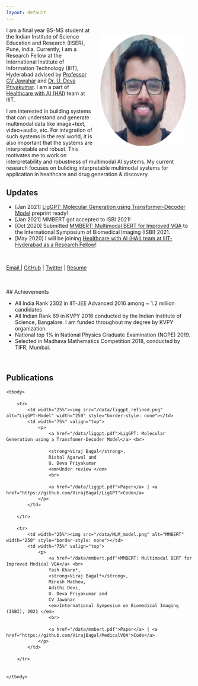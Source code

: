 ```yaml
---
layout: default
---
```

<img style="float:right;padding:20px;"
src="/data/viraj_circle.png" alt="profile picture" width="230" height="300">

<!-- <img style="width=305px;height=435px;float:right;padding:20px;"
src="/image/personal-photo.jpg" alt="profile picture" width="230" height="300"> -->

I am a final year BS-MS student at the Indian Institute of Science Education and Research (IISER), Pune, India. Currently, 
I am a Research Fellow at the International Institute of Information Technology (IIIT), Hyderabad advised by
[Professor CV Jawahar](https://faculty.iiit.ac.in/~jawahar/) and [Dr. U. Deva Priyakumar](http://devalab.org/).
I am a part of [Healthcare with AI (HAI)](https://blogs.iiit.ac.in/hai/) team at IIIT.


I am interested in building systems that can understand and generate multimodal data like image+text, video+audio, etc.
For integration of such systems in the real world, it is also important that the systems are interpretable and robust.
This motivates me to work on interpretability and robustness of multimodal AI systems. My current research focuses on buliding 
interpretable multimodal systems for application in healthcare and drug generation & discovery. 

## Updates

<!--<span style="color:red;">Updates</span>-->
<ul>
<li> [Jan 2021] <a href="data/liggpt.pdf">LigGPT: Molecular Generation using Transformer-Decoder Model</a> preprint ready!</li>
<li> [Jan 2021] MMBERT got accepted to ISBI 2021! </li>
<li> [Oct 2020] Submitted  <a href="data/mmbert.pdf">MMBERT: Multimodal BERT for Improved VQA</a> to
the International Symposium of Biomedical Imaging (ISBI) 2021.
</li>
<li> [May 2020] I will be joining <a href="https://blogs.iiit.ac.in/hai/">Healthcare with AI (HAI) team at IIIT-Hyderabad as a Research Fellow</a>!
</li>
</ul>


<br />
<p> <a href="mailto:virajbagal12@gmail.com"> Email </a> | <a href="http://github.com/VirajBagal/">GitHub</a> | <a href="http://twitter.com/viraj_bagal/">Twitter</a> | <a href="/data/resume.pdf">Resume</a> </p>

<br />

<br />
## Achievements

<!--<span style="color:red;">Updates</span>-->
<ul>
<li> All India Rank 2302 in IIT-JEE Advanced 2016 among ~ 1.2 million candidates </li>
<li> All Indian Rank 69 in KVPY 2016 conducted by the Indian Institute of Science, Bangalore. I am 
funded throughout my degree by KVPY organization. </li>
<li> National top 1% in National Physics Graduate Examination (NGPE) 2019. </li>
<li> Selected in Madhava Mathematics Competition 2018, conducted by TIFR, Mumbai.
</li>
</ul>

<br />

## Publications

<table width="100%" align="center" border="0" cellspacing="0" cellpadding="20">

	<tbody>
		
		<tr>
			<td width="25%"><img src="/data/liggpt_refined.png" alt="LigGPT-Model" width="250" style="border-style: none"></td>
			<td width="75%" valign="top">
				<p>
					<a href="/data/liggpt.pdf">LigGPT: Molecular Generation using a Transfomer-Decoder Model</a> <br>
					
					<strong>Viraj Bagal</strong>,
					Rishal Agarwal and
					U. Deva Priyakumar
					<em>Under review </em>
					<br>

					<a href="/data/liggpt.pdf">Paper</a> | <a href="https://github.com/VirajBagal/LigGPT">Code</a>
				</p>
			</td>

		</tr>
		
		<tr>
			<td width="25%"><img src="/data/MLM_model.png" alt="MMBERT" width="250" style="border-style: none"></td>
			<td width="75%" valign="top">
				<p>
					<a href="/data/mmbert.pdf">MMBERT: Multimodal BERT for Improved Medical VQA</a> <br>
					Yash Khare*,
					<strong>Viraj Bagal*</strong>,
					Minesh Mathew,
					Adithi Devi,
					U. Deva Priyakumar and
					CV Jawahar
					<em>International Symposium on Biomedical Imaging (ISBI), 2021 </em>
					<br>

					<a href="/data/mmbert.pdf">Paper</a> | <a href="https://github.com/VirajBagal/MedicalVQA">Code</a>
				</p>
			</td>

		</tr>
		
		
	</tbody>
</table> 
